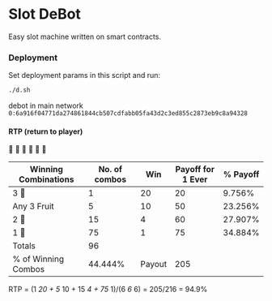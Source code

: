 # Slot DeBot

Easy slot machine written on smart contracts.

### Deployment

Set deployment params in this script and run:

```bash
./d.sh 
```

<!-- debot in dev network (old version)```0:cc4a01a3183c490172431a8adcda702d7d3d80df1e1a106f5f51ba183dad63ea``` -->

debot in main network
```0:6a916f04771da274861844cb507cdfabb05fa43d2c3ed855c2873eb9c8a94328```

#### RTP (return to player)

💎 🍌 🍎 🍊 🍉 🍋

Winning Combinations | No. of combos | Win | Payoff for 1 Ever | % Payoff |
--- | --- | --- | --- |--- |
3 💎 | 1 | 20 | 20 | 9.756%
Any 3 Fruit | 5 | 10 | 50 | 23.256%
2 💎 | 15 | 4 | 60 | 27.907%
1 💎 | 75 | 1 | 75 | 34.884%
Totals | 96 |  |  
% of Winning Combos | 44.444% | Payout |  205

RTP = (1 *20 + 5* 10 + 15 *4 + 75* 1)/(6 *6* 6) = 205/216 = 94.9%
